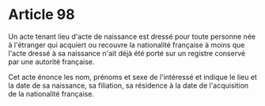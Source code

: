 # Article 98

Un acte tenant lieu d'acte de naissance est dressé pour toute personne née à l'étranger qui acquiert ou recouvre la nationalité française à moins que l'acte dressé à sa naissance n'ait déjà été porté sur un registre conservé par une autorité française.

Cet acte énonce les nom, prénoms et sexe de l'intéressé et indique le lieu et la date de sa naissance, sa filiation, sa résidence à la date de l'acquisition de la nationalité française.
